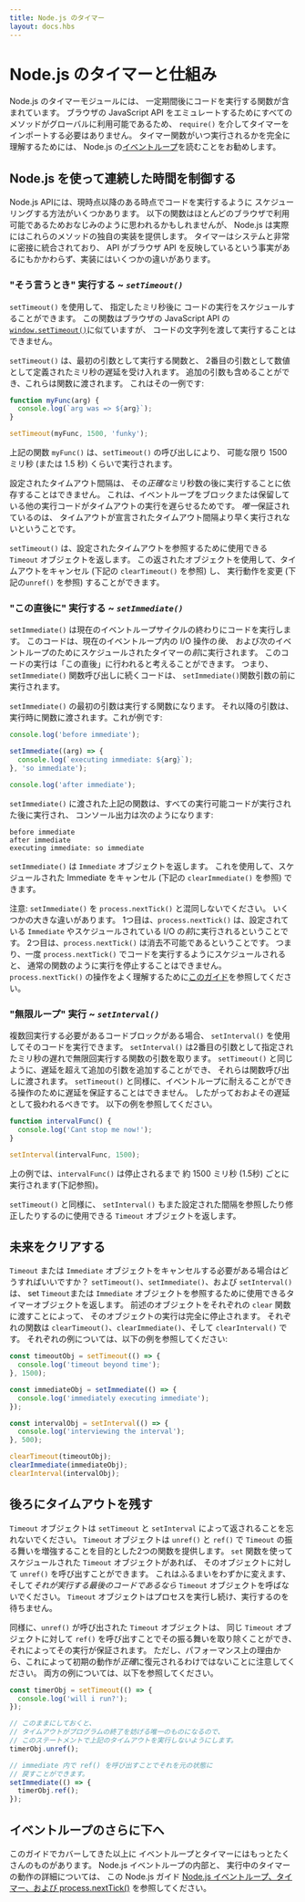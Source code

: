```yaml
---
title: Node.js のタイマー
layout: docs.hbs
---
```


<!--
# Timers in Node.js and beyond

The Timers module in Node.js contains functions that execute code after a set
period of time. Timers do not need to be imported via `require()`, since
all the methods are available globally to emulate the browser JavaScript API.
To fully understand when timer functions will be executed, it's a good idea to
read up on the Node.js
[Event Loop](/en/docs/guides/event-loop-timers-and-nexttick/).

 -->
# Node.js のタイマーと仕組み

Node.js のタイマーモジュールには、
一定期間後にコードを実行する関数が含まれています。
ブラウザの JavaScript API をエミュレートするためにすべてのメソッドがグローバルに利用可能であるため、
`require()` を介してタイマーをインポートする必要はありません。
タイマー関数がいつ実行されるかを完全に理解するためには、
Node.js の[イベントループ](/ja/docs/guides/event-loop-timers-and-nexttick/)を読むことをお勧めします。

<!--
## Controlling the Time Continuum with Node.js

The Node.js API provides several ways of scheduling code to execute at
some point after the present moment. The functions below may seem familiar,
since they are available in most browsers, but Node.js actually provides
its own implementation of these methods. Timers integrate very closely
with the system, and despite the fact that the API mirrors the browser
API, there are some differences in implementation.

 -->
## Node.js を使って連続した時間を制御する

Node.js APIには、現時点以降のある時点でコードを実行するように
スケジューリングする方法がいくつかあります。
以下の関数はほとんどのブラウザで利用可能であるためおなじみのように思われるかもしれませんが、
Node.js は実際にはこれらのメソッドの独自の実装を提供します。
タイマーはシステムと非常に密接に統合されており、
API がブラウザ API を反映しているという事実があるにもかかわらず、実装にはいくつかの違いがあります。

<!--
### "When I say so" Execution ~ *`setTimeout()`*

`setTimeout()` can be used to schedule code execution after a designated
amount of milliseconds. This function is similar to
[`window.setTimeout()`](https://developer.mozilla.org/en-US/docs/Web/API/WindowTimers/setTimeout)
from the browser JavaScript API, however a string of code cannot be passed
to be executed.

`setTimeout()` accepts a function to execute as its first argument and the
millisecond delay defined as a number as the second argument. Additional
arguments may also be included and these will be passed on to the function. Here
is an example of that:

```js
function myFunc(arg) {
  console.log(`arg was => ${arg}`);
}

setTimeout(myFunc, 1500, 'funky');
```

The above function `myFunc()` will execute as close to 1500
milliseconds (or 1.5 seconds) as possible due to the call of `setTimeout()`.

The timeout interval that is set cannot be relied upon to execute after
that *exact* number of milliseconds. This is because other executing code that
blocks or holds onto the event loop will push the execution of the timeout
back. The *only* guarantee is that the timeout will not execute *sooner* than
the declared timeout interval.

`setTimeout()` returns a `Timeout` object that can be used to reference the
timeout that was set. This returned object can be used to cancel the timeout (
see `clearTimeout()` below) as well as change the execution behavior (see
`unref()` below).

 -->
### "そう言うとき" 実行する ~ *`setTimeout()`*

`setTimeout()` を使用して、
指定したミリ秒後に
コードの実行をスケジュールすることができます。
この関数はブラウザの JavaScript API の [`window.setTimeout()`](https://developer.mozilla.org/en-US/docs/Web/API/WindowTimers/setTimeout)に似ていますが、
コードの文字列を渡して実行することはできません。

`setTimeout()` は、最初の引数として実行する関数と、
2番目の引数として数値として定義されたミリ秒の遅延を受け入れます。
追加の引数も含めることができ、これらは関数に渡されます。
これはその一例です:

```js
function myFunc(arg) {
  console.log(`arg was => ${arg}`);
}

setTimeout(myFunc, 1500, 'funky');
```

上記の関数 `myFunc()` は、`setTimeout()` の呼び出しにより、
可能な限り 1500 ミリ秒 (または 1.5 秒) くらいで実行されます。

設定されたタイムアウト間隔は、
その*正確な*ミリ秒数の後に実行することに依存することはできません。
これは、イベントループをブロックまたは保留している他の実行コードがタイムアウトの実行を遅らせるためです。
*唯一*保証されているのは、
タイムアウトが宣言されたタイムアウト間隔より早く実行されないということです。

`setTimeout()` は、設定されたタイムアウトを参照するために使用できる
`Timeout` オブジェクトを返します。
この返されたオブジェクトを使用して、タイムアウトをキャンセル (下記の `clearTimeout()` を参照) し、
実行動作を変更 (下記の`unref()` を参照) することができます。

<!--
### "Right after this" Execution ~ *`setImmediate()`*

`setImmediate()` will execute code at the end of the current event loop cycle.
This code will execute *after* any I/O operations in the current event loop and
*before* any timers scheduled for the next event loop. This code execution
could be thought of as happening "right after this", meaning any code following
the `setImmediate()` function call will execute before the `setImmediate()`
function argument.

The first argument to `setImmediate()` will be the function to execute. Any
subsequent arguments will be passed to the function when it is executed.
Here's an example:

```js
console.log('before immediate');

setImmediate((arg) => {
  console.log(`executing immediate: ${arg}`);
}, 'so immediate');

console.log('after immediate');
```

The above function passed to `setImmediate()` will execute after all runnable
code has executed, and the console output will be:

```
before immediate
after immediate
executing immediate: so immediate
```

`setImmediate()` returns an `Immediate` object, which can be used to cancel
the scheduled immediate (see `clearImmediate()` below).

Note: Don't get `setImmediate()` confused with `process.nextTick()`. There are
some major ways they differ. The first is that `process.nextTick()` will run
*before* any `Immediate`s that are set as well as before any scheduled I/O.
The second is that `process.nextTick()` is non-clearable, meaning once
code has been scheduled to execute with `process.nextTick()`, the execution
cannot be stopped, just like with a normal function. Refer to [this guide](/en/docs/guides/event-loop-timers-and-nexttick/#process-nexttick)
to better understand the operation of `process.nextTick()`.

 -->
### "この直後に" 実行する ~ *`setImmediate()`*

`setImmediate()` は現在のイベントループサイクルの終わりにコードを実行します。
このコードは、現在のイベントループ内の I/O 操作の*後*、
および次のイベントループのためにスケジュールされたタイマーの*前*に実行されます。
このコードの実行は「この直後」に行われると考えることができます。
つまり、`setImmediate()` 関数呼び出しに続くコードは、
`setImmediate()`関数引数の前に実行されます。

`setImmediate()` の最初の引数は実行する関数になります。
それ以降の引数は、実行時に関数に渡されます。これが例です:

```js
console.log('before immediate');

setImmediate((arg) => {
  console.log(`executing immediate: ${arg}`);
}, 'so immediate');

console.log('after immediate');
```

`setImmediate()` に渡された上記の関数は、すべての実行可能コードが実行された後に実行され、
コンソール出力は次のようになります:

```
before immediate
after immediate
executing immediate: so immediate
```

`setImmediate()` は `Immediate` オブジェクトを返します。
これを使用して、スケジュールされた Immediate をキャンセル (下記の `clearImmediate()` を参照) できます。

注意: `setImmediate()` を `process.nextTick()` と混同しないでください。
いくつかの大きな違いがあります。
1つ目は、`process.nextTick()` は、設定されている `Immediate` やスケジュールされている I/O の*前*に実行されるということです。
2つ目は、`process.nextTick()` は消去不可能であるということです。
つまり、一度 `process.nextTick()` でコードを実行するようにスケジュールされると、
通常の関数のように実行を停止することはできません。
`process.nextTick()` の操作をよく理解するために[このガイド](/ja/docs/guides/event-loop-timers-and-nexttick/#process-nexttick)を参照してください。

<!--
### "Infinite Loop" Execution ~ *`setInterval()`*

If there is a block of code that should execute multiple times, `setInterval()`
can be used to execute that code. `setInterval()` takes a function
argument that will run an infinite number of times with a given millisecond
delay as the second argument. Just like `setTimeout()`, additional arguments
can be added beyond the delay, and these will be passed on to the function call.
Also like `setTimeout()`, the delay cannot be guaranteed because of operations
that may hold on to the event loop, and therefore should be treated as an
approximate delay. See the below example:

```js
function intervalFunc() {
  console.log('Cant stop me now!');
}

setInterval(intervalFunc, 1500);
```
In the above example, `intervalFunc()` will execute about every 1500
milliseconds, or 1.5 seconds, until it is stopped (see below).

Just like `setTimeout()`, `setInterval()` also returns a `Timeout` object which
can be used to reference and modify the interval that was set.

 -->
### "無限ループ" 実行 ~ *`setInterval()`*

複数回実行する必要があるコードブロックがある場合、
`setInterval()` を使用してそのコードを実行できます。
`setInterval()` は2番目の引数として指定されたミリ秒の遅れで無限回実行する関数の引数を取ります。
`setTimeout()` と同じように、遅延を超えて追加の引数を追加することができ、
それらは関数呼び出しに渡されます。
`setTimeout()` と同様に、イベントループに耐えることができる操作のために遅延を保証することはできません。
したがっておおよその遅延として扱われるべきです。
以下の例を参照してください。

```js
function intervalFunc() {
  console.log('Cant stop me now!');
}

setInterval(intervalFunc, 1500);
```
上の例では、`intervalFunc()` は停止されるまで
約 1500 ミリ秒 (1.5秒) ごとに実行されます(下記参照)。

`setTimeout()` と同様に、
`setInterval()` もまた設定された間隔を参照したり修正したりするのに使用できる `Timeout` オブジェクトを返します。

<!--
## Clearing the Future

What can be done if a `Timeout` or `Immediate` object needs to be cancelled?
`setTimeout()`, `setImmediate()`, and `setInterval()` return a timer object
that can be used to reference the set `Timeout` or `Immediate` object.
By passing said object into the respective `clear` function, execution of
that object will be halted completely. The respective functions are
`clearTimeout()`, `clearImmediate()`, and `clearInterval()`. See the example
below for an example of each:

```js
const timeoutObj = setTimeout(() => {
  console.log('timeout beyond time');
}, 1500);

const immediateObj = setImmediate(() => {
  console.log('immediately executing immediate');
});

const intervalObj = setInterval(() => {
  console.log('interviewing the interval');
}, 500);

clearTimeout(timeoutObj);
clearImmediate(immediateObj);
clearInterval(intervalObj);
```

 -->
## 未来をクリアする

`Timeout` または `Immediate` オブジェクトをキャンセルする必要がある場合はどうすればいいですか？
`setTimeout()`、`setImmediate()`、および `setInterval()` は、
set `Timeout`または `Immediate` オブジェクトを参照するために使用できるタイマーオブジェクトを返します。
前述のオブジェクトをそれぞれの `clear` 関数に渡すことによって、
そのオブジェクトの実行は完全に停止されます。
それぞれの関数は `clearTimeout()`、`clearImmediate()`、そして `clearInterval()` です。
それぞれの例については、以下の例を参照してください:

```js
const timeoutObj = setTimeout(() => {
  console.log('timeout beyond time');
}, 1500);

const immediateObj = setImmediate(() => {
  console.log('immediately executing immediate');
});

const intervalObj = setInterval(() => {
  console.log('interviewing the interval');
}, 500);

clearTimeout(timeoutObj);
clearImmediate(immediateObj);
clearInterval(intervalObj);
```

<!--
## Leaving Timeouts Behind

Remember that `Timeout` objects are returned by `setTimeout` and `setInterval`.
The `Timeout` object provides two functions intended to augment `Timeout`
behavior with `unref()` and `ref()`. If there is a `Timeout` object scheduled
using a `set` function, `unref()` can be called on that object. This will change
the behavior slightly, and not call the `Timeout` object *if it is the last
code to execute*. The `Timeout` object will not keep the process alive, waiting
to execute.

In similar fashion, a `Timeout` object that has had `unref()` called on it
can remove that behavior by calling `ref()` on that same `Timeout` object,
which will then ensure its execution. Be aware, however, that this does
not *exactly* restore the initial behavior for performance reasons. See
below for examples of both:

```js
const timerObj = setTimeout(() => {
  console.log('will i run?');
});

// if left alone, this statement will keep the above
// timeout from running, since the timeout will be the only
// thing keeping the program from exiting
timerObj.unref();

// we can bring it back to life by calling ref() inside
// an immediate
setImmediate(() => {
  timerObj.ref();
});
```
 -->
## 後ろにタイムアウトを残す

`Timeout` オブジェクトは `setTimeout` と `setInterval` によって返されることを忘れないでください。
`Timeout` オブジェクトは `unref()` と `ref()` で `Timeout` の振る舞いを増強することを目的とした2つの関数を提供します。
`set` 関数を使ってスケジュールされた `Timeout` オブジェクトがあれば、
そのオブジェクトに対して `unref()` を呼び出すことができます。
これはふるまいをわずかに変えます、
そして*それが実行する最後のコードであるなら* `Timeout` オブジェクトを呼ばないでください。
`Timeout` オブジェクトはプロセスを実行し続け、実行するのを待ちません。

同様に、`unref()` が呼び出された `Timeout` オブジェクトは、
同じ `Timeout` オブジェクトに対して `ref()` を呼び出すことでその振る舞いを取り除くことができ、
それによってその実行が保証されます。
ただし、パフォーマンス上の理由から、これによって初期の動作が*正確*に復元されるわけではないことに注意してください。
両方の例については、以下を参照してください。

```js
const timerObj = setTimeout(() => {
  console.log('will i run?');
});

// このままにしておくと、
// タイムアウトがプログラムの終了を妨げる唯一のものになるので、
// このステートメントで上記のタイムアウトを実行しないようにします。
timerObj.unref();

// immediate 内で ref() を呼び出すことでそれを元の状態に
// 戻すことができます。
setImmediate(() => {
  timerObj.ref();
});
```
<!--
## Further Down the Event Loop

There's much more to the Event Loop and Timers than this guide
has covered. To learn more about the internals of the Node.js
Event Loop and how Timers operate during execution, check out
this Node.js guide: [The Node.js Event Loop, Timers, and
process.nextTick()](/en/docs/guides/event-loop-timers-and-nexttick/).

 -->
## イベントループのさらに下へ

このガイドでカバーしてきた以上に
イベントループとタイマーにはもっとたくさんのものがあります。
Node.js イベントループの内部と、
実行中のタイマーの動作の詳細については、
この Node.js ガイド [Node.js イベントループ、タイマー、および process.nextTick()](/ja/docs/guides/event-loop-timers-and-nexttick/) を参照してください。
